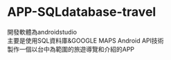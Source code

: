 # APP-SQLdatabase-travel

開發軟體為androidstudio  
主要是使用SQL資料庫&GOOGLE MAPS Android API技術  
製作一個以台中為範圍的旅遊導覽和介紹的APP  
